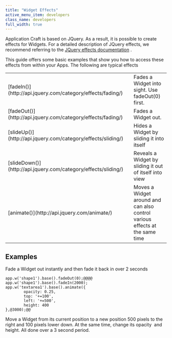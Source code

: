 ```yaml
---
title: "Widget Effects"
active_menu_item: developers
class_name: developers
full_width: true
---
```



Application Craft is based on JQuery. As a result, it is possible to create effects for Widgets. For a detailed description of JQuery effects, we recommend referring to the [JQuery effects documentation](http://api.jquery.com/category/effects/) .

This guide offers some basic examples that show you how to access these effects from within your Apps. The following are typical effects

<table>
<tr>
<td width="196">
[fadeIn()](http://api.jquery.com/category/effects/fading/)

</td>
<td width="18">
</td>
<td width="666">
Fades a Widget into sight. Use fadeOut(0) first.

</td>
</tr>
<tr>
<td width="196">
[fadeOut()](http://api.jquery.com/category/effects/fading/)

</td>
<td width="18">
</td>
<td width="666">
Fades a Widget out.

</td>
</tr>
<tr>
<td width="196">
[slideUp()](http://api.jquery.com/category/effects/sliding/)

</td>
<td width="18">
</td>
<td width="666">
Hides a Widget by sliding it into itself

</td>
</tr>
<tr>
<td width="196">
[slideDown()](http://api.jquery.com/category/effects/sliding/)

</td>
<td width="18">
</td>
<td width="666">
Reveals a Widget by sliding it out of itself into view

</td>
</tr>
<tr>
<td width="196">
[animate()](http://api.jquery.com/animate/)

</td>
<td width="18">
</td>
<td width="666">
Moves a Widget around and can also control various effects at the same time

</td>
</tr>
</table>

## Examples

Fade a Widget out instantly and then fade it back in over 2 seconds

    app.w('shape1').base().fadeOut(0);@@@@
    app.w('shape1').base().fadeIn(2000);
    app.w('textarea1').base().animate({
            opacity: 0.25,
            top: '+=100',
            left: '+=500',
            height: 400
    },@3000);@@
   

Move a Widget from its current position to a new position 500 pixels to the right and 100 pixels lower down. At the same time, change its opacity  and height. All done over a 3 second period.

